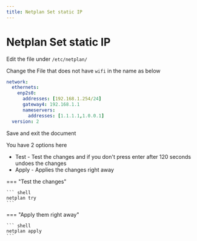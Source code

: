 ```yaml
---
title: Netplan Set static IP
---
```


# Netplan Set static IP

Edit the file under `/etc/netplan/`

Change the File that does not have `wifi` in the name as below


```yaml
network:
  ethernets:
    enp2s0:
      addresses: [192.168.1.254/24]
      gateway4: 192.168.1.1
      nameservers:
        addresses: [1.1.1.1,1.0.0.1]
  version: 2
```

Save and exit the document

You have 2 options here

* Test - Test the changes and if you don't press enter after 120 seconds undoes the changes
* Apply - Applies the changes right away 

=== "Test the changes"

    ``` shell
    netplan try
    ```


=== "Apply them right away"

    ``` shell
    netplan apply
    ```
